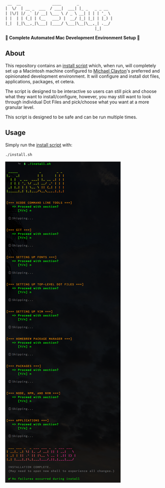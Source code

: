 ```
 __  __              ____       _
|  \/  | __ _  ___  / ___|  ___| |_ _   _ _ __
| |\/| |/ _` |/ __| \___ \ / _ \ __| | | | '_ \
| |  | | (_| | (__   ___) |  __/ |_| |_| | |_) |
|_|  |_|\__,_|\___| |____/ \___|\__|\__,_| .__/
                                        |_|
```

**🚀 Complete Automated Mac Development Environment Setup 🚀**

## About
This repository contains an [install script](https://github.com/mcclayton/DotFiles/blob/master/install.sh) which, when run, will completely
set up a Macintosh machine configured to [Michael Clayton](https://github.com/mcclayton)'s preferred and opinionated development environment.
It will configure and install dot files, applications, packages, et cetera.

The script is designed to be interactive so users can still pick and choose what they want
to install/configure, however, you may still want to look through individual Dot Files and
pick/choose what you want at a more granular level.

This script is designed to be safe and can be run multiple times.

## Usage
Simply run the [install script](https://github.com/mcclayton/DotFiles/blob/master/install.sh) with:
```bash
./install.sh
```

![Screenshot](./images/screenshot.png)
